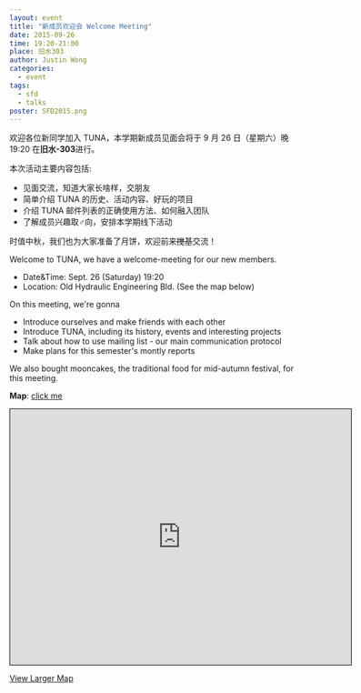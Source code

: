 ```yaml
---
layout: event
title: "新成员欢迎会 Welcome Meeting"
date: 2015-09-26
time: 19:20-21:00
place: 旧水303
author: Justin Wong
categories:
  - event
tags:
  - sfd
  - talks
poster: SFD2015.png
---
```


欢迎各位新同学加入 TUNA，本学期新成员见面会将于 9 月 26 日（星期六）晚 19:20 在**旧水-303**进行。

本次活动主要内容包括:

- 见面交流，知道大家长啥样，交朋友
- 简单介绍 TUNA 的历史、活动内容、好玩的项目
- 介绍 TUNA 邮件列表的正确使用方法、如何融入团队
- 了解成员兴趣取♂向，安排本学期线下活动

时值中秋，我们也为大家准备了月饼，欢迎前来<s>搅基</s>交流！

Welcome to TUNA, we have a welcome-meeting for our new members.

- Date&Time: Sept. 26 (Saturday) 19:20
- Location: Old Hydraulic Engineering Bld.  (See the map below)

On this meeting, we're gonna

- Introduce ourselves and make friends with each other
- Introduce TUNA, including its history, events and interesting projects
- Talk about how to use mailing list - our main communication protocol
- Make plans for this semester's montly reports

We also bought mooncakes, the traditional food for mid-autumn festival, for this meeting.

**Map**:  <a class="visible-xs" href="http://www.openstreetmap.org/?mlat=40.00052&amp;mlon=116.31962#map=18/40.00052/116.31962">click me</a>

<iframe class="hidden-xs" width="600" height="450" frameborder="0" scrolling="no" marginheight="0" marginwidth="0" src="http://www.openstreetmap.org/export/embed.html?bbox=116.31514728069304%2C39.99864886305196%2C116.32408440113068%2C40.00238837283399&amp;layer=mapnik&amp;marker=40.00051864354287%2C116.31961584091187" style="border: 1px solid black"></iframe>

<a href="http://www.openstreetmap.org/?mlat=40.00052&amp;mlon=116.31962#map=18/40.00052/116.31962">View Larger Map</a>
